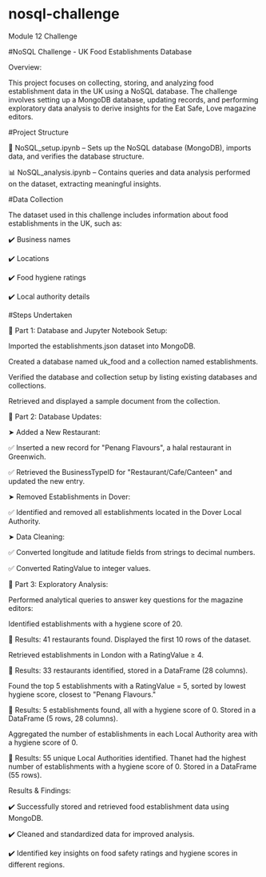 # nosql-challenge
Module 12 Challenge

#NoSQL Challenge - UK Food Establishments Database

Overview:

This project focuses on collecting, storing, and analyzing food establishment data in the UK using a NoSQL database. The challenge involves setting up a MongoDB database, updating records, and performing exploratory data analysis to derive insights for the Eat Safe, Love magazine editors.

#Project Structure

📂 NoSQL_setup.ipynb – Sets up the NoSQL database (MongoDB), imports data, and verifies the database structure.

📊 NoSQL_analysis.ipynb – Contains queries and data analysis performed on the dataset, extracting meaningful insights.

#Data Collection

The dataset used in this challenge includes information about food establishments in the UK, such as:

✔️ Business names

✔️ Locations

✔️ Food hygiene ratings

✔️ Local authority details

#Steps Undertaken

🔹 Part 1: Database and Jupyter Notebook Setup:

Imported the establishments.json dataset into MongoDB.

Created a database named uk_food and a collection named establishments.

Verified the database and collection setup by listing existing databases and collections.

Retrieved and displayed a sample document from the collection.

🔹 Part 2: Database Updates:

➤ Added a New Restaurant:

✅ Inserted a new record for "Penang Flavours", a halal restaurant in Greenwich.

✅ Retrieved the BusinessTypeID for "Restaurant/Cafe/Canteen" and updated the new entry.

➤ Removed Establishments in Dover:

✅ Identified and removed all establishments located in the Dover Local Authority.

➤ Data Cleaning:

✅ Converted longitude and latitude fields from strings to decimal numbers.

✅ Converted RatingValue to integer values.

🔹 Part 3: Exploratory Analysis:

Performed analytical queries to answer key questions for the magazine editors:

Identified establishments with a hygiene score of 20.

📌 Results: 41 restaurants found. Displayed the first 10 rows of the dataset.

Retrieved establishments in London with a RatingValue ≥ 4.

📌 Results: 33 restaurants identified, stored in a DataFrame (28 columns).

Found the top 5 establishments with a RatingValue = 5, sorted by lowest hygiene score, closest to "Penang Flavours."

📌 Results: 5 establishments found, all with a hygiene score of 0. Stored in a DataFrame (5 rows, 28 columns).

Aggregated the number of establishments in each Local Authority area with a hygiene score of 0.

📌 Results: 55 unique Local Authorities identified. Thanet had the highest number of establishments with a hygiene score of 0. Stored in a DataFrame (55 rows).

Results & Findings:

✔️ Successfully stored and retrieved food establishment data using MongoDB.

✔️ Cleaned and standardized data for improved analysis.

✔️ Identified key insights on food safety ratings and hygiene scores in different regions.